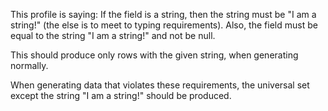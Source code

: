 This profile is saying:
If the field is a string, then the string must be "I am a string!" (the else is to meet to typing requirements).
Also, the field must be equal to the string "I am a string!" and not be null.

This should produce only rows with the given string, when generating normally.

When generating data that violates these requirements, the universal set except the string "I am a string!" should be
produced.
